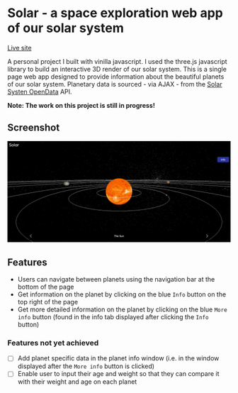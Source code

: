 # Solar - a space exploration web app of our solar system

[Live site](https://solar-exploration.web.app/)

A personal project I built with vinilla javascript. I used the three.js javascript library to build an interactive 3D render of our solar system. This is a single page web app designed to provide information about the beautiful planets of our solar system. Planetary data is sourced - via AJAX - from the [Solar Systen OpenData](https://api.le-systeme-solaire.net/en/) API.

**Note: The work on this project is still in progress!**

## Screenshot

![screenshot](./public/img/screenshot.png?raw=true 'Title')

## Features

- Users can navigate between planets using the navigation bar at the bottom of the page
- Get information on the planet by clicking on the blue `Info` button on the top right of the page
- Get more detailed information on the planet by clicking on the blue `More info` button (found in the info tab displayed after clicking the `Info` button)

### Features not yet achieved

- [ ] Add planet specific data in the planet info window (i.e. in the window displayed after the `More info` button is clicked)
- [ ] Enable user to input their age and weight so that they can compare it with their weight and age on each planet
